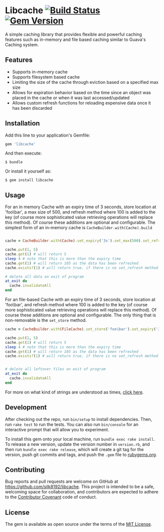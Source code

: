 # Libcache [![Build Status](https://travis-ci.org/silk8192/libcache.svg?branch=master)](https://travis-ci.org/silk8192/libcache) [![Gem Version](https://badge.fury.io/rb/libcache.svg)](https://badge.fury.io/rb/libcache)

A simple caching library that provides flexible and powerful caching features such as in-memory and file based caching similar to Guava's Caching system.

## Features

* Supports in-memory cache
* Supports filesystem based cache
* Limiting the size of the cache through eviction based on a specified max size
* Allows for expiration behavior based on the time since an object was placed in the cache or when it was last accessed/updated
* Allows custom refresh functions for reloading expensive data once it has been discarded 



## Installation

Add this line to your application's Gemfile:

```ruby
gem 'libcache'
```

And then execute:

    $ bundle

Or install it yourself as:

    $ gem install libcache

## Usage

For an in memory Cache with an expiry time of 3 seconds, store location at 'foo\bar', a max size of 500, and refresh method where 100 is added to the key (of course more sophisticated value retrieving operations will replace this method). Of course these additions are optional and configurable. The simplest form of an in-memory cache is ```CacheBuilder.with(Cache).build```
```ruby

cache = CacheBuilder.with(Cache).set_expiry('3s').set_max(500).set_refresh(Proc.new { |key| key + 100 }).build

cache.put(1, 5)
cache.get(1) # will return 5
sleep 4 # note that this is more than the expiry time
cache.get(1) # will return 105 as the data has been refreshed
cache.exists?(1) # will return true. if there is no set_refresh method provided then it will return false

# delete all data on exit of program
at_exit do
  cache.invalidateAll
end

```

For an file-based Cache with an expiry time of 3 seconds, store location at 'foo\bar', and refresh method where 100 is added to the key (of course more sophisticated value retrieving operations will replace this method). Of course these additions are optional and configurable. The only thing that is non-removable is the ```set_store``` method. 
```ruby
cache = CacheBuilder.with(FileCache).set_store('foo\bar').set_expiry('3s').set_max(500).set_refresh(Proc.new { |key| key + 100 }).build

cache.put(1, 5)
cache.get(1) # will return 5
sleep 4 # note that this is more than the expiry time
cache.get(1) # will return 105 as the data has been refreshed
cache.exists?(1) # will return true. if there is no set_refresh method provided then it will return false


# delete all leftover files on exit of program
at_exit do
  cache.invalidateAll
end
```

For more on what kind of strings are understood as times, [click here](https://github.com/jmettraux/rufus-scheduler/blob/two/README.rdoc#the-time-strings-understood-by-rufus-scheduler).

## Development

After checking out the repo, run `bin/setup` to install dependencies. Then, run `rake test` to run the tests. You can also run `bin/console` for an interactive prompt that will allow you to experiment.

To install this gem onto your local machine, run `bundle exec rake install`. To release a new version, update the version number in `version.rb`, and then run `bundle exec rake release`, which will create a git tag for the version, push git commits and tags, and push the `.gem` file to [rubygems.org](https://rubygems.org).

## Contributing

Bug reports and pull requests are welcome on GitHub at https://github.com/silk8192/libcache. This project is intended to be a safe, welcoming space for collaboration, and contributors are expected to adhere to the [Contributor Covenant](http://contributor-covenant.org) code of conduct.


## License

The gem is available as open source under the terms of the [MIT License](http://opensource.org/licenses/MIT).

